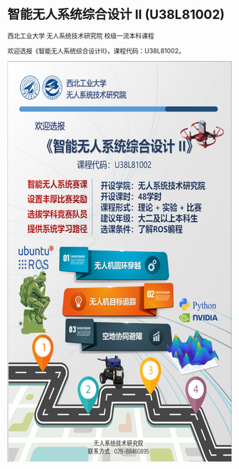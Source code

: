 # 智能无人系统综合设计 II (U38L81002)
西北工业大学 无人系统技术研究院 校级一流本科课程

欢迎选报《智能无人系统综合设计II》，课程代码：U38L81002。

<div align=left><img src="https://github.com/cavayangtao/npurobocourse/blob/main/fig/poster2.jpg" width="600" height="900"/></div>
